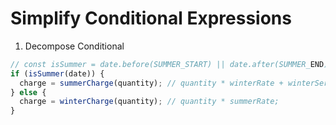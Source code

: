 # Simplify Conditional Expressions

1. Decompose Conditional

```ts
// const isSummer = date.before(SUMMER_START) || date.after(SUMMER_END)
if (isSummer(date)) {
  charge = summerCharge(quantity); // quantity * winterRate + winterServiceCharge;
} else {
  charge = winterCharge(quantity); // quantity * summerRate;
}
```
